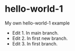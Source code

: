 # hello-world-1
My own hello-world-1 example
- Edit 1. In main branch.
- Edit 2. In first new branch.
- Edit 3. In first branch.



